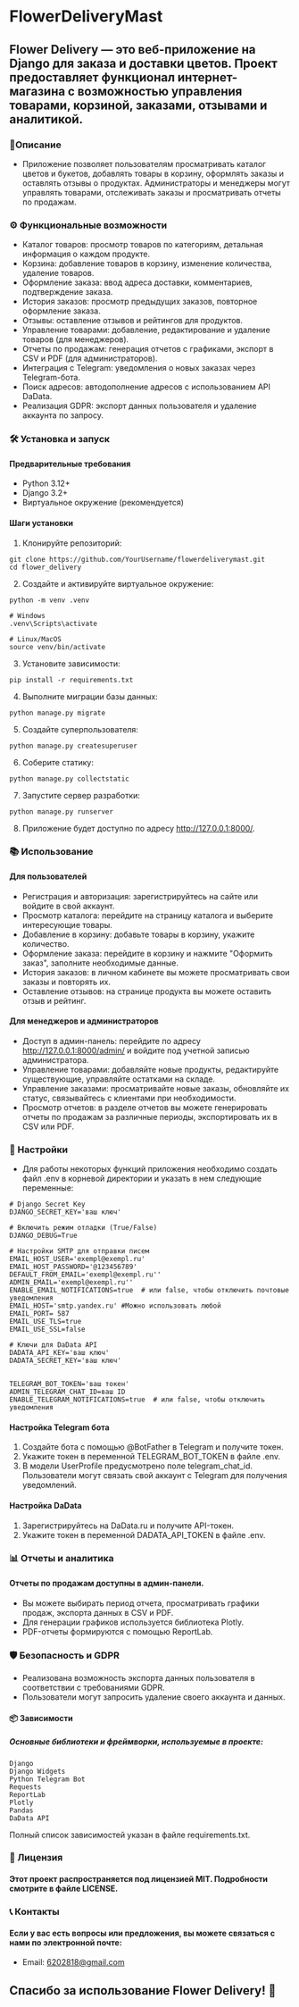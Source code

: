 # FlowerDeliveryMast
## Flower Delivery — это веб-приложение на Django для заказа и доставки цветов. Проект предоставляет функционал интернет-магазина с возможностью управления товарами, корзиной, заказами, отзывами и аналитикой.

### 📖Описание
- Приложение позволяет пользователям просматривать каталог цветов и букетов, добавлять товары в корзину, оформлять заказы и оставлять отзывы о продуктах. Администраторы и менеджеры могут управлять товарами, отслеживать заказы и просматривать отчеты по продажам.

### ⚙️ Функциональные возможности
- Каталог товаров: просмотр товаров по категориям, детальная информация о каждом продукте.
- Корзина: добавление товаров в корзину, изменение количества, удаление товаров.
- Оформление заказа: ввод адреса доставки, комментариев, подтверждение заказа.
- История заказов: просмотр предыдущих заказов, повторное оформление заказа.
- Отзывы: оставление отзывов и рейтингов для продуктов.
- Управление товарами: добавление, редактирование и удаление товаров (для менеджеров).
- Отчеты по продажам: генерация отчетов с графиками, экспорт в CSV и PDF (для администраторов).
- Интеграция с Telegram: уведомления о новых заказах через Telegram-бота.
- Поиск адресов: автодополнение адресов с использованием API DaData.
- Реализация GDPR: экспорт данных пользователя и удаление аккаунта по запросу.

### 🛠️ Установка и запуск
#### Предварительные требования
- Python 3.12+
- Django 3.2+
- Виртуальное окружение (рекомендуется)

#### Шаги установки
1. Клонируйте репозиторий:

````
git clone https://github.com/YourUsername/flowerdeliverymast.git
cd flower_delivery
````
2. Создайте и активируйте виртуальное окружение:

````
python -m venv .venv

# Windows
.venv\Scripts\activate

# Linux/MacOS
source venv/bin/activate
````
3. Установите зависимости:

````
pip install -r requirements.txt
````
4. Выполните миграции базы данных:

````
python manage.py migrate
````
5. Создайте суперпользователя:

````
python manage.py createsuperuser
````
6. Соберите статику:

````
python manage.py collectstatic
````
7. Запустите сервер разработки:

````
python manage.py runserver
````
8. Приложение будет доступно по адресу http://127.0.0.1:8000/.

### 📚 Использование
#### Для пользователей
- Регистрация и авторизация: зарегистрируйтесь на сайте или войдите в свой аккаунт.
- Просмотр каталога: перейдите на страницу каталога и выберите интересующие товары.
- Добавление в корзину: добавьте товары в корзину, укажите количество.
- Оформление заказа: перейдите в корзину и нажмите "Оформить заказ", заполните необходимые данные.
- История заказов: в личном кабинете вы можете просматривать свои заказы и повторять их.
- Оставление отзывов: на странице продукта вы можете оставить отзыв и рейтинг.
#### Для менеджеров и администраторов
- Доступ в админ-панель: перейдите по адресу http://127.0.0.1:8000/admin/ и войдите под учетной записью администратора.
- Управление товарами: добавляйте новые продукты, редактируйте существующие, управляйте остатками на складе.
- Управление заказами: просматривайте новые заказы, обновляйте их статус, связывайтесь с клиентами при необходимости.
- Просмотр отчетов: в разделе отчетов вы можете генерировать отчеты по продажам за различные периоды, экспортировать их в CSV или PDF.
### 🔧 Настройки

- Для работы некоторых функций приложения необходимо создать файл .env в корневой директории и указать в нем следующие переменные:

````
# Django Secret Key
DJANGO_SECRET_KEY='ваш ключ'

# Включить режим отладки (True/False)
DJANGO_DEBUG=True

# Настройки SMTP для отправки писем
EMAIL_HOST_USER='exempl@exempl.ru'
EMAIL_HOST_PASSWORD='@123456789'
DEFAULT_FROM_EMAIL='exempl@exempl.ru''
ADMIN_EMAIL='exempl@exempl.ru''
ENABLE_EMAIL_NOTIFICATIONS=true  # или false, чтобы отключить почтовые уведомления
EMAIL_HOST='smtp.yandex.ru' #Можно использовать любой
EMAIL_PORT= 587
EMAIL_USE_TLS=true
EMAIL_USE_SSL=false

# Ключи для DaData API
DADATA_API_KEY='ваш ключ'
DADATA_SECRET_KEY='ваш ключ'


TELEGRAM_BOT_TOKEN='ваш токен'
ADMIN_TELEGRAM_CHAT_ID=ваш ID
ENABLE_TELEGRAM_NOTIFICATIONS=true  # или false, чтобы отключить уведомления
````

#### Настройка Telegram бота
1. Создайте бота с помощью @BotFather в Telegram и получите токен.
2. Укажите токен в переменной TELEGRAM_BOT_TOKEN в файле .env.
3. В модели UserProfile предусмотрено поле telegram_chat_id. Пользователи могут связать свой аккаунт с Telegram для получения уведомлений.

#### Настройка DaData
1. Зарегистрируйтесь на DaData.ru и получите API-токен.
2. Укажите токен в переменной DADATA_API_TOKEN в файле .env.

### 📊 Отчеты и аналитика
#### Отчеты по продажам доступны в админ-панели.
- Вы можете выбирать период отчета, просматривать графики продаж, экспорта данных в CSV и PDF.
- Для генерации графиков используется библиотека Plotly.
- PDF-отчеты формируются с помощью ReportLab.

### 🛡️ Безопасность и GDPR
- Реализована возможность экспорта данных пользователя в соответствии с требованиями GDPR.
- Пользователи могут запросить удаление своего аккаунта и данных.

#### 📦 Зависимости
##### Основные библиотеки и фреймворки, используемые в проекте:
````
Django
Django Widgets
Python Telegram Bot
Requests
ReportLab
Plotly
Pandas
DaData API
````
Полный список зависимостей указан в файле requirements.txt.

### 📝 Лицензия
#### Этот проект распространяется под лицензией MIT. Подробности смотрите в файле LICENSE.

### 📞 Контакты
#### Если у вас есть вопросы или предложения, вы можете связаться с нами по электронной почте:

- Email: 6202818@gmail.com
## Спасибо за использование Flower Delivery! 🌸
